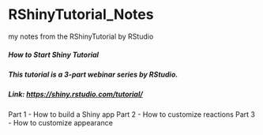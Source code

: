 # RShinyTutorial_Notes
my notes from the RShinyTutorial by RStudio

##### How to Start Shiny Tutorial
##### This tutorial is a 3-part webinar series by RStudio.  
##### Link: https://shiny.rstudio.com/tutorial/

Part 1 - How to build a Shiny app
Part 2 - How to customize reactions
Part 3 - How to customize appearance


